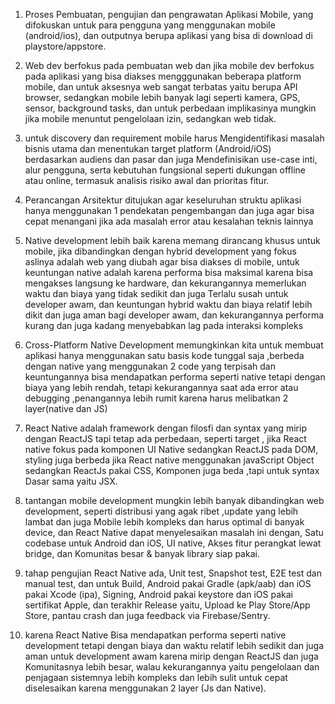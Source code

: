 
1. Proses Pembuatan, pengujian dan pengrawatan Aplikasi Mobile, yang difokuskan untuk para pengguna yang menggunakan mobile (android/ios), dan outputnya berupa aplikasi yang bisa di download di playstore/appstore.

2. Web dev berfokus pada pembuatan web dan jika mobile dev berfokus pada aplikasi yang bisa diakses mengggunakan beberapa platform mobile, dan untuk aksesnya web sangat terbatas yaitu berupa API browser, sedangkan mobile lebih banyak lagi seperti kamera, GPS, sensor, background tasks, dan untuk perbedaan implikasinya mungkin jika mobile menuntut pengelolaan izin, sedangkan web tidak.

3. untuk discovery dan requirement mobile harus Mengidentifikasi masalah bisnis utama dan menentukan target platform (Android/iOS) berdasarkan audiens dan pasar dan juga Mendefinisikan use-case inti, alur pengguna, serta kebutuhan fungsional seperti dukungan offline atau online, termasuk analisis risiko awal dan prioritas fitur.

4. Perancangan Arsitektur ditujukan agar keseluruhan struktu aplikasi hanya menggunakan 1 pendekatan pengembangan dan juga agar bisa cepat menangani jika ada masalah error atau kesalahan teknis lainnya

5. Native development lebih baik karena memang dirancang khusus untuk mobile, jika dibandingkan dengan hybrid development yang fokus aslinya adalah web yang diubah agar bisa diakses di mobile, untuk keuntungan native adalah karena performa bisa maksimal karena bisa mengakses langsung ke hardware, dan kekurangannya memerlukan waktu dan biaya yang tidak sedikit dan juga Terlalu susah untuk developer awam, dan keuntungan hybrid waktu dan biaya relatif lebih dikit dan juga aman bagi developer awam, dan kekurangannya performa kurang dan juga kadang menyebabkan lag pada interaksi kompleks

6. Cross-Platform Native Development memungkinkan kita untuk membuat aplikasi hanya menggunakan satu basis kode tunggal saja ,berbeda dengan native yang menggunakan 2 code yang terpisah dan keuntungannya bisa mendapatkan performa seperti native tetapi dengan biaya yang lebih rendah, tetapi kekurangannya saat ada error atau debugging ,penangannya lebih rumit karena harus melibatkan 2 layer(native dan JS)

7. React Native adalah framework dengan filosfi dan syntax yang mirip dengan ReactJS tapi tetap ada perbedaan, seperti target , jika React native fokus pada komponen UI Native sedangkan ReactJS pada DOM, styling juga berbeda jika React native menggunakan javaScript Object sedangkan ReactJs pakai CSS, Komponen juga beda ,tapi untuk syntax Dasar sama yaitu JSX.

8. tantangan mobile development mungkin lebih banyak dibandingkan web development, seperti distribusi yang agak ribet ,update yang lebih lambat dan juga Mobile lebih kompleks dan harus optimal di banyak device, dan React Native dapat menyelesaikan masalah ini dengan, Satu codebase untuk Android dan iOS, UI native, Akses fitur perangkat lewat bridge, dan Komunitas besar & banyak library siap pakai.

9. tahap pengujian React Native ada, Unit test, Snapshot test, E2E test dan manual test, dan untuk Build, Android pakai Gradle (apk/aab) dan iOS pakai Xcode (ipa), Signing, Android pakai keystore dan iOS pakai sertifikat Apple, dan terakhir Release yaitu, Upload ke Play Store/App Store, pantau crash dan juga feedback via Firebase/Sentry.

10. karena React Native Bisa mendapatkan performa seperti native development tetapi dengan biaya dan waktu relatif lebih sedikit dan juga aman untuk development awam karena mirip dengan ReactJS dan juga Komunitasnya lebih besar, walau kekurangannya yaitu pengelolaan dan penjagaan sistemnya lebih kompleks dan lebih sulit untuk cepat diselesaikan karena menggunakan 2 layer (Js dan Native). 